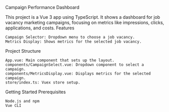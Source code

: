 Campaign Performance Dashboard

This project is a Vue 3 app using TypeScript. It shows a dashboard for job vacancy marketing campaigns, focusing on metrics like impressions, clicks, applications, and costs.
Features

    Campaign Selector: Dropdown menu to choose a job vacancy.
    Metrics Display: Shows metrics for the selected job vacancy.

Project Structure

    App.vue: Main component that sets up the layout.
    components/CampaignSelect.vue: Dropdown component to select a campaign.
    components/MetricsDisplay.vue: Displays metrics for the selected campaign.
    store/index.ts: Vuex store setup.

Getting Started
Prerequisites

    Node.js and npm
    Vue CLI
